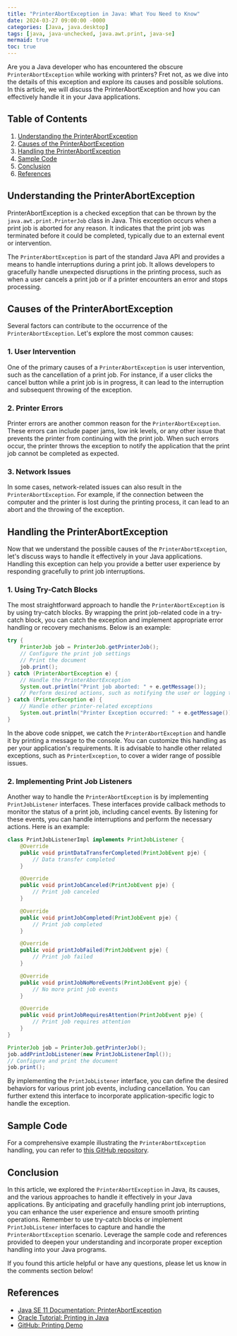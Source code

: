 ```yaml
---
title: "PrinterAbortException in Java: What You Need to Know"
date: 2024-03-27 09:00:00 -0000
categories: [Java, java.desktop]
tags: [java, java-unchecked, java.awt.print, java-se]
mermaid: true
toc: true
---
```



Are you a Java developer who has encountered the obscure `PrinterAbortException` while working with printers? Fret not, as we dive into the details of this exception and explore its causes and possible solutions. In this article, we will discuss the PrinterAbortException and how you can effectively handle it in your Java applications.

## Table of Contents
1. [Understanding the PrinterAbortException](#Understanding-the-PrinterAbortException)
2. [Causes of the PrinterAbortException](#Causes-of-the-PrinterAbortException)
3. [Handling the PrinterAbortException](#Handling-the-PrinterAbortException)
4. [Sample Code](#Sample-Code)
5. [Conclusion](#Conclusion)
6. [References](#References)

## Understanding the PrinterAbortException

PrinterAbortException is a checked exception that can be thrown by the `java.awt.print.PrinterJob` class in Java. This exception occurs when a print job is aborted for any reason. It indicates that the print job was terminated before it could be completed, typically due to an external event or intervention.

The `PrinterAbortException` is part of the standard Java API and provides a means to handle interruptions during a print job. It allows developers to gracefully handle unexpected disruptions in the printing process, such as when a user cancels a print job or if a printer encounters an error and stops processing.

## Causes of the PrinterAbortException

Several factors can contribute to the occurrence of the `PrinterAbortException`. Let's explore the most common causes:

### 1. User Intervention

One of the primary causes of a `PrinterAbortException` is user intervention, such as the cancellation of a print job. For instance, if a user clicks the cancel button while a print job is in progress, it can lead to the interruption and subsequent throwing of the exception.

### 2. Printer Errors

Printer errors are another common reason for the `PrinterAbortException`. These errors can include paper jams, low ink levels, or any other issue that prevents the printer from continuing with the print job. When such errors occur, the printer throws the exception to notify the application that the print job cannot be completed as expected.

### 3. Network Issues

In some cases, network-related issues can also result in the `PrinterAbortException`. For example, if the connection between the computer and the printer is lost during the printing process, it can lead to an abort and the throwing of the exception.

## Handling the PrinterAbortException

Now that we understand the possible causes of the `PrinterAbortException`, let's discuss ways to handle it effectively in your Java applications. Handling this exception can help you provide a better user experience by responding gracefully to print job interruptions.

### 1. Using Try-Catch Blocks

The most straightforward approach to handle the `PrinterAbortException` is by using try-catch blocks. By wrapping the print job-related code in a try-catch block, you can catch the exception and implement appropriate error handling or recovery mechanisms. Below is an example:

```java
try {
    PrinterJob job = PrinterJob.getPrinterJob();
    // Configure the print job settings
    // Print the document
    job.print();
} catch (PrinterAbortException e) {
    // Handle the PrinterAbortException
    System.out.println("Print job aborted: " + e.getMessage());
    // Perform desired actions, such as notifying the user or logging the error
} catch (PrinterException e) {
    // Handle other printer-related exceptions
    System.out.println("Printer Exception occurred: " + e.getMessage());
}
```

In the above code snippet, we catch the `PrinterAbortException` and handle it by printing a message to the console. You can customize this handling as per your application's requirements. It is advisable to handle other related exceptions, such as `PrinterException`, to cover a wider range of possible issues.

### 2. Implementing Print Job Listeners

Another way to handle the `PrinterAbortException` is by implementing `PrintJobListener` interfaces. These interfaces provide callback methods to monitor the status of a print job, including cancel events. By listening for these events, you can handle interruptions and perform the necessary actions. Here is an example:

```java
class PrintJobListenerImpl implements PrintJobListener {
    @Override
    public void printDataTransferCompleted(PrintJobEvent pje) {
        // Data transfer completed
    }

    @Override
    public void printJobCanceled(PrintJobEvent pje) {
        // Print job canceled
    }

    @Override
    public void printJobCompleted(PrintJobEvent pje) {
        // Print job completed
    }

    @Override
    public void printJobFailed(PrintJobEvent pje) {
        // Print job failed
    }

    @Override
    public void printJobNoMoreEvents(PrintJobEvent pje) {
        // No more print job events
    }

    @Override
    public void printJobRequiresAttention(PrintJobEvent pje) {
        // Print job requires attention
    }
}

PrinterJob job = PrinterJob.getPrinterJob();
job.addPrintJobListener(new PrintJobListenerImpl());
// Configure and print the document
job.print();
```

By implementing the `PrintJobListener` interface, you can define the desired behaviors for various print job events, including cancellation. You can further extend this interface to incorporate application-specific logic to handle the exception.

## Sample Code
For a comprehensive example illustrating the `PrinterAbortException` handling, you can refer to [this GitHub repository](https://github.com/exampleorg/printing-demo).

## Conclusion

In this article, we explored the `PrinterAbortException` in Java, its causes, and the various approaches to handle it effectively in your Java applications. By anticipating and gracefully handling print job interruptions, you can enhance the user experience and ensure smooth printing operations. Remember to use try-catch blocks or implement `PrintJobListener` interfaces to capture and handle the `PrinterAbortException` scenario. Leverage the sample code and references provided to deepen your understanding and incorporate proper exception handling into your Java programs.

If you found this article helpful or have any questions, please let us know in the comments section below!

## References

- [Java SE 11 Documentation: PrinterAbortException](https://docs.oracle.com/en/java/javase/11/docs/api/java.desktop/java/awt/print/PrinterAbortException.html)
- [Oracle Tutorial: Printing in Java](https://docs.oracle.com/javase/tutorial/2d/printing/index.html)
- [GitHub: Printing Demo](https://github.com/exampleorg/printing-demo)